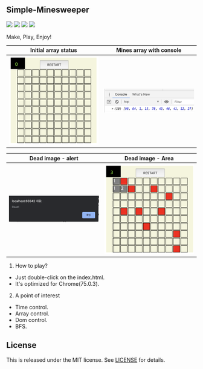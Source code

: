 Simple-Minesweeper
---
<a href="https://1ilsang.blog.me/"><img src="https://img.shields.io/badge/blog-1ilsang.blog.me-red.svg" /></a>
<a href="#"><img src="https://img.shields.io/github/last-commit/1ilsang/Simple-minesweeper.svg?style=flat" /></a>
<a href="#"><img src="https://img.shields.io/github/languages/top/1ilsang/Simple-minesweeper.svg?colorB=yellow&style=flat" /></a>
<a href="#"><img src="https://img.shields.io/badge/license-MIT-green.svg" /></a>

Make, Play, Enjoy!

| Initial array status | Mines array with console |
|:----------------------------------------:|:-----------------------------------------:|
|<img src="docs/0.png" width=300 alt="Initial array status" />|<img src="docs/1.png" width=300 alt="Mines array console view" />|

| Dead image - alert | Dead image - Area |
|:----------------------------------------:|:-----------------------------------------:|
|<img src="docs/2.png" width=300 alt="Dead image - alert view" />|<img src="docs/3.png" width=300 alt="Dead image - array view" />|

1. How to play?
  - Just double-click on the index.html.
  - It's optimized for Chrome(75.0.3).

2. A point of interest
  - Time control.
  - Array control.
  - Dom control.
  - BFS.

License
---
This is released under the MIT license. See [LICENSE](LICENSE) for details.

